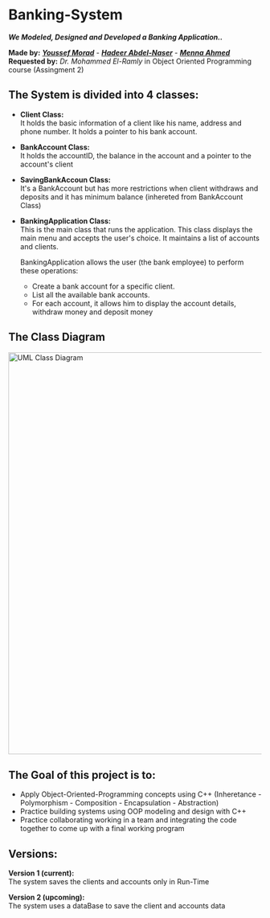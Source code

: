 # Banking-System
 
***We Modeled, Designed and Developed a Banking Application..***    

**Made by:** [***Youssef Morad***](https://github.com/YoussefMorad1) -
[***Hadeer Abdel-Naser***](https://github.com/hadeerabdelnaser) -
[***Menna Ahmed***](https://github.com/Mennaahmed9)   
**Requested by:** *Dr. Mohammed El-Ramly* in Object Oriented Programming course (Assingment 2)

## The System is divided into 4 classes:   
* **Client Class:**   
It holds the basic information of a client like his name, address and phone number. It holds a pointer to his bank account.
* **BankAccount Class:**  
It holds the accountID, the balance in the account and a pointer to the account's client
* **SavingBankAccoun Class:**  
It's a BankAccount but has more restrictions when client withdraws and deposits and it has minimum balance (inhereted from BankAccount Class)
* **BankingApplication Class:**  
This is the main class that runs the application. This class displays the main menu and accepts the user's choice. It maintains a list of accounts and clients. 

   BankingApplication allows the user (the bank employee) to perform these operations:
     * Create a bank account for a specific client.
     * List all the available bank accounts.
     * For each account, it allows him to display the account details, withdraw money and deposit money 

## The Class Diagram
<img src="https://user-images.githubusercontent.com/102534922/204098109-eaa1dde2-8dfa-4164-b404-b9f698d00c49.png" alt="UML Class Diagram" width="800"/>

## The Goal of this project is to:
* Apply Object-Oriented-Programming concepts using C++ (Inheretance - Polymorphism - Composition - Encapsulation - Abstraction) 
* Practice building systems using OOP modeling and design with C++
* Practice collaborating working in a team and integrating the code together to come up with a final working program


## Versions:
**Version 1 (current):**  
The system saves the clients and accounts only in Run-Time 

**Version 2 (upcoming):**   
The system uses a dataBase to save the client and accounts data
